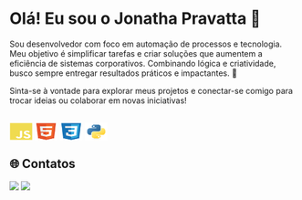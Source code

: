 # Olá! Eu sou o Jonatha Pravatta 👋  

Sou desenvolvedor com foco em automação de processos e tecnologia. Meu objetivo é simplificar tarefas e criar soluções que aumentem a eficiência de sistemas corporativos. Combinando lógica e criatividade, busco sempre entregar resultados práticos e impactantes. 🚀  

Sinta-se à vontade para explorar meus projetos e conectar-se comigo para trocar ideias ou colaborar em novas iniciativas!  

<div style="display: inline_block"><br>
  <img align="center" alt="Jonatha-Js" height="30" width="40" src="https://raw.githubusercontent.com/devicons/devicon/master/icons/javascript/javascript-plain.svg">
  <img align="center" alt="Jonatha-HTML" height="30" width="40" src="https://raw.githubusercontent.com/devicons/devicon/master/icons/html5/html5-original.svg">
  <img align="center" alt="Jonatha-CSS" height="30" width="40" src="https://raw.githubusercontent.com/devicons/devicon/master/icons/css3/css3-original.svg">
  <img align="center" alt="Jonatha-Python" height="30" width="40" src="https://raw.githubusercontent.com/devicons/devicon/master/icons/python/python-original.svg">
</div>  

## 🌐 Contatos  
<div> 
  <a href="mailto:jonathapravatta1337@gmail.com"><img src="https://img.shields.io/badge/-Gmail-%23333?style=for-the-badge&logo=gmail&logoColor=white" target="_blank"></a>
  <a href="https://www.linkedin.com/in/jonatha-pravatta" target="_blank"><img src="https://img.shields.io/badge/-LinkedIn-%230077B5?style=for-the-badge&logo=linkedin&logoColor=white" target="_blank"></a>
</div>
